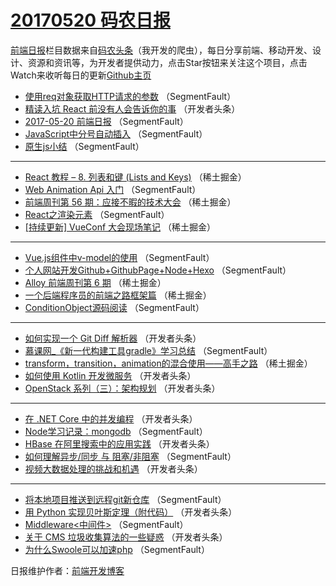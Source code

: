# [20170520 码农日报](https://github.com/kujian/frontendDaily/blob/master/2017/05/20.md)

[前端日报](http://caibaojian.com/c/news)栏目数据来自[码农头条](http://hao.caibaojian.com/)（我开发的爬虫），每日分享前端、移动开发、设计、资源和资讯等，为开发者提供动力，点击Star按钮来关注这个项目，点击Watch来收听每日的更新[Github主页](https://github.com/kujian/frontendDaily)
* [使用req对象获取HTTP请求的参数](http://hao.caibaojian.com/38626.html) （SegmentFault）
* [精读入坑 React 前没有人会告诉你的事](http://hao.caibaojian.com/38651.html) （开发者头条）
* [2017-05-20 前端日报](http://hao.caibaojian.com/38621.html) （SegmentFault）
* [JavaScript中分号自动插入](http://hao.caibaojian.com/38632.html) （SegmentFault）
* [原生js小结](http://hao.caibaojian.com/38633.html) （SegmentFault）

***
* [React 教程 &#8211; 8. 列表和键 (Lists and Keys)](http://hao.caibaojian.com/38607.html) （稀土掘金）
* [Web Animation Api 入门](http://hao.caibaojian.com/38634.html) （SegmentFault）
* [前端周刊第 56 期：应接不暇的技术大会](http://hao.caibaojian.com/38608.html) （稀土掘金）
* [React之渲染元素](http://hao.caibaojian.com/38625.html) （SegmentFault）
* [[持续更新] VueConf 大会现场笔记](http://hao.caibaojian.com/38610.html) （稀土掘金）

***
* [Vue.js组件中v-model的使用](http://hao.caibaojian.com/38629.html) （SegmentFault）
* [个人网站开发Github+GithubPage+Node+Hexo](http://hao.caibaojian.com/38630.html) （SegmentFault）
* [Alloy 前端周刊第 6 期](http://hao.caibaojian.com/38611.html) （稀土掘金）
* [一个后端程序员的前端之路框架篇](http://hao.caibaojian.com/38612.html) （稀土掘金）
* [ConditionObject源码阅读](http://hao.caibaojian.com/38628.html) （SegmentFault）

***
* [如何实现一个 Git Diff 解析器](http://hao.caibaojian.com/38639.html) （开发者头条）
* [慕课网_《新一代构建工具gradle》学习总结](http://hao.caibaojian.com/38635.html) （SegmentFault）
* [transform，transition，animation的混合使用——高手之路](http://hao.caibaojian.com/38609.html) （稀土掘金）
* [如何使用 Kotlin 开发微服务](http://hao.caibaojian.com/38640.html) （开发者头条）
* [OpenStack 系列（三）：架构规划](http://hao.caibaojian.com/38653.html) （开发者头条）

***
* [在 .NET Core 中的并发编程](http://hao.caibaojian.com/38654.html) （开发者头条）
* [Node学习记录：mongodb](http://hao.caibaojian.com/38627.html) （SegmentFault）
* [HBase 在阿里搜索中的应用实践](http://hao.caibaojian.com/38638.html) （开发者头条）
* [如何理解异步/同步 与 阻塞/非阻塞](http://hao.caibaojian.com/38618.html) （SegmentFault）
* [视频大数据处理的挑战和机遇](http://hao.caibaojian.com/38650.html) （开发者头条）

***
* [将本地项目推送到远程git新仓库](http://hao.caibaojian.com/38620.html) （SegmentFault）
* [用 Python 实现贝叶斯定理（附代码）](http://hao.caibaojian.com/38652.html) （开发者头条）
* [Middleware&lt;中间件&gt;](http://hao.caibaojian.com/38631.html) （SegmentFault）
* [关于 CMS 垃圾收集算法的一些疑惑](http://hao.caibaojian.com/38645.html) （开发者头条）
* [为什么Swoole可以加速php](http://hao.caibaojian.com/38624.html) （SegmentFault）

日报维护作者：[前端开发博客](http://caibaojian.com/) 